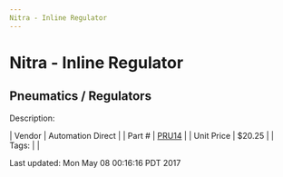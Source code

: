 ```yaml
---
Nitra - Inline Regulator
---
```

# Nitra - Inline Regulator
## Pneumatics / Regulators
Description: 	 

| Vendor | Automation Direct | 
| Part # | [PRU14](https://www.automationdirect.com) | 
| Unit Price | $20.25 | 
| Tags: |  | 

Last updated: Mon May 08 00:16:16 PDT 2017